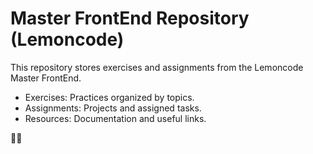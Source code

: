<h1>Master FrontEnd Repository (Lemoncode)</h1>
<p>This repository stores exercises and assignments from the Lemoncode Master FrontEnd.</p>
<ul>
    <li>Exercises: Practices organized by topics.</li>
    <li>Assignments: Projects and assigned tasks.</li>
    <li>Resources: Documentation and useful links.</li>
</ul>
<p>🍋🚀</p>
